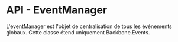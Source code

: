 # API - EventManager

L'eventManager est l'objet de centralisation de tous les événements globaux. Cette classe étend uniquement Backbone.Events.
